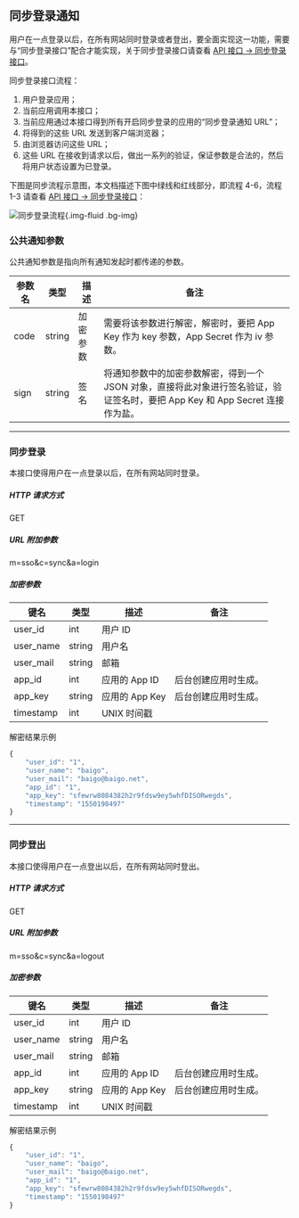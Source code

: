 ## 同步登录通知

用户在一点登录以后，在所有网站同时登录或者登出，要全面实现这一功能，需要与“同步登录接口”配合才能实现，关于同步登录接口请查看 [API 接口 -> 同步登录接口](../api/sync.md)。

同步登录接口流程：

1. 用户登录应用；
2. 当前应用调用本接口；
3. 当前应用通过本接口得到所有开启同步登录的应用的“同步登录通知 URL”；
4. 将得到的这些 URL 发送到客户端浏览器；
5. 由浏览器访问这些 URL；
6. 这些 URL 在接收到请求以后，做出一系列的验证，保证参数是合法的，然后将用户状态设置为已登录。

下图是同步流程示意图，本文档描述下图中绿线和红线部分，即流程 4-6，流程 1-3 请查看 [API 接口 -> 同步登录接口](../api/sync.md)：

![同步登录流程](sync.svg){.img-fluid .bg-img}

### 公共通知参数

公共通知参数是指向所有通知发起时都传递的参数。

| 参数名 | 类型 | 描述 | 备注 |
| - | - | - | - |
| code | string | 加密参数 | 需要将该参数进行解密，解密时，要把 App Key 作为 key 参数，App Secret 作为 iv 参数。 |
| sign | string | 签名 | 将通知参数中的加密参数解密，得到一个 JSON 对象，直接将此对象进行签名验证，验证签名时，要把 App Key 和 App Secret 连接作为盐。 |

----------

### 同步登录

本接口使得用户在一点登录以后，在所有网站同时登录。

##### HTTP 请求方式

GET

##### URL 附加参数

m=sso&c=sync&a=login

##### 加密参数

| 键名 | 类型 | 描述 | 备注 |
| - | - | - | - |
| user_id | int | 用户 ID | |
| user_name | string | 用户名 | |
| user_mail | string | 邮箱 | |
| app_id | int | 应用的 App ID | 后台创建应用时生成。 |
| app_key | string | 应用的 App Key | 后台创建应用时生成。 |
| timestamp | int | UNIX 时间戳 | |

解密结果示例

``` javascript
{
    "user_id": "1",
    "user_name": "baigo",
    "user_mail": "baigo@baigo.net",
    "app_id": "1",
    "app_key": "sfewrw8084382h2r9fdsw9ey5whfDISORwegds",
    "timestamp": "1550198497"
}
```

----------

### 同步登出

本接口使得用户在一点登出以后，在所有网站同时登出。

##### HTTP 请求方式

GET

##### URL 附加参数

m=sso&c=sync&a=logout

##### 加密参数

| 键名 | 类型 | 描述 | 备注 |
| - | - | - | - |
| user_id | int | 用户 ID | |
| user_name | string | 用户名 | |
| user_mail | string | 邮箱 | |
| app_id | int | 应用的 App ID | 后台创建应用时生成。 |
| app_key | string | 应用的 App Key | 后台创建应用时生成。 |
| timestamp | int | UNIX 时间戳 | |

解密结果示例

``` javascript
{
    "user_id": "1",
    "user_name": "baigo",
    "user_mail": "baigo@baigo.net",
    "app_id": "1",
    "app_key": "sfewrw8084382h2r9fdsw9ey5whfDISORwegds",
    "timestamp": "1550198497"
}
```
